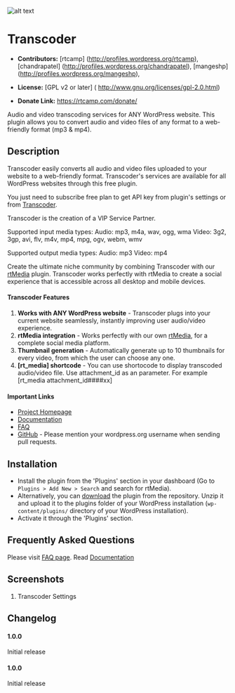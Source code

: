 ![alt text](https://plugins.svn.wordpress.org/transcoder//assets/banner-772x250.jpg)

# Transcoder #

* **Contributors:** [rtcamp] (http://profiles.wordpress.org/rtcamp), [chandrapatel] (http://profiles.wordpress.org/chandrapatel), [mangeshp] (http://profiles.wordpress.org/mangeshp),

* **License:** [GPL v2 or later] ( http://www.gnu.org/licenses/gpl-2.0.html)

* **Donate Link:** https://rtcamp.com/donate/

Audio and video transcoding services for ANY WordPress website. This plugin allows you to convert audio and video files of any format to a web-friendly format (mp3 & mp4).

## Description ##

Transcoder easily converts all audio and video files uploaded to your website to a web-friendly format. 
Transcoder's services are available for all WordPress websites through this free plugin.

You just need to subscribe free plan to get API key from plugin's settings or from [Transcoder](https://rtmedia.io/products/transcoder).

Transcoder is the creation of a VIP Service Partner.

Supported input media types:
Audio: mp3, m4a, wav, ogg, wma
Video: 3g2, 3gp, avi, flv, m4v, mp4, mpg, ogv, webm, wmv

Supported output media types:
Audio: mp3
Video: mp4
 
Create the ultimate niche community by combining Transcoder with our [rtMedia](https://wordpress.org/plugins/buddypress-media/) plugin. Transcoder works perfectly with rtMedia to create a social experience that is accessible across all desktop and mobile devices.

#### Transcoder Features ####

1. **Works with ANY WordPress website** - Transcoder plugs into your current website seamlessly, instantly improving user audio/video experience.
2. **rtMedia integration** - Works perfectly with our own [rtMedia](https://rtmedia.io), for a complete social media platform.
3. **Thumbnail generation** - Automatically generate up to 10 thumbnails for every video, from which the user can choose any one.
4. **[rt_media] shortcode** - You can use shortocode to display transcoded audio/video file. Use attachment_id as an parameter. For example [rt_media attachment_id####xx]

#### Important Links ####

* [Project Homepage](https://rtmedia.io/transcoder/?utm_source####readme&utm_medium####plugin&utm_campaign####transcoder "Visit Transcoder's Homepage")
* [Documentation](https://rtmedia.io/docs/transcoder/?utm_source####readme&utm_medium####plugin&utm_campaign####transcoder "Visit Transcoder's Documentation page")
* [FAQ](https://rtmedia.io/transcoder/#frequently-asked-questions?utm_source####readme&utm_medium####plugin&utm_campaign####transcoder "Visit FAQ page")
* [GitHub](https://github.com/rtCamp/transcoder/) - Please mention your wordpress.org username when sending pull requests.

## Installation ##

* Install the plugin from the 'Plugins' section in your dashboard (Go to `Plugins > Add New > Search` and search for rtMedia).
* Alternatively, you can [download](http://downloads.wordpress.org/plugin/transcoder.zip "Download Transcoder") the plugin from the repository. Unzip it and upload it to the plugins folder of your WordPress installation (`wp-content/plugins/` directory of your WordPress installation).
* Activate it through the 'Plugins' section.

## Frequently Asked Questions ##

Please visit [FAQ page](https://rtmedia.io/transcoder/#frequently-asked-questions?utm_source####readme&utm_medium####plugin&utm_campaign####transcoder "Visit FAQ page").
Read [Documentation](https://rtmedia.io/docs/transcoder/?utm_source####readme&utm_medium####plugin&utm_campaign####transcoder "Visit Transcoder's Documentation page")

## Screenshots ##

1. Transcoder Settings

## Changelog ##

#### 1.0.0 ####

Initial release

#### 1.0.0 ####

Initial release
